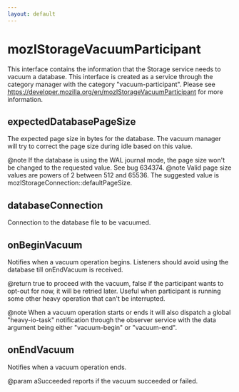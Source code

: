 ```yaml
---
layout: default
---
```


# mozIStorageVacuumParticipant #

This interface contains the information that the Storage service needs to
vacuum a database.  This interface is created as a service through the
category manager with the category "vacuum-participant".
Please see https://developer.mozilla.org/en/mozIStorageVacuumParticipant for
more information.


## expectedDatabasePageSize ##

The expected page size in bytes for the database.  The vacuum manager will
try to correct the page size during idle based on this value.

@note If the database is using the WAL journal mode, the page size won't
       be changed to the requested value.  See bug 634374.
@note Valid page size values are powers of 2 between 512 and 65536.
      The suggested value is mozIStorageConnection::defaultPageSize.


## databaseConnection ##

Connection to the database file to be vacuumed.


## onBeginVacuum ##

Notifies when a vacuum operation begins.  Listeners should avoid using the
database till onEndVacuum is received.

@return true to proceed with the vacuum, false if the participant wants to
        opt-out for now, it will be retried later.  Useful when participant
        is running some other heavy operation that can't be interrupted.

@note When a vacuum operation starts or ends it will also dispatch a global
      "heavy-io-task" notification through the observer service with the
      data argument being either "vacuum-begin" or "vacuum-end".


## onEndVacuum ##

Notifies when a vacuum operation ends.

@param aSucceeded
       reports if the vacuum succeeded or failed.

